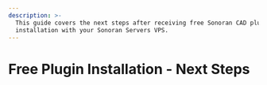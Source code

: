 ```yaml
---
description: >-
  This guide covers the next steps after receiving free Sonoran CAD plugin
  installation with your Sonoran Servers VPS.
---
```


# Free Plugin Installation - Next Steps

